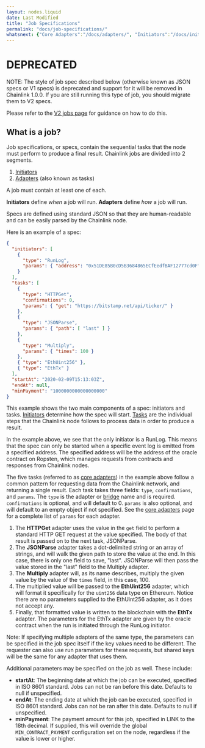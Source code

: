 ```yaml
---
layout: nodes.liquid
date: Last Modified
title: "Job Specifications"
permalink: "docs/job-specifications/"
whatsnext: {"Core Adapters":"/docs/adapters/", "Initiators":"/docs/initiators/"}
---
```


# DEPRECATED

NOTE: The style of job spec described below (otherwise known as JSON specs or V1 specs) is deprecated and support for it will be removed in Chainlink 1.0.0. If you are still running this type of job, you should migrate them to V2 specs.

Please refer to the [V2 jobs page](/docs/jobs) for guidance on how to do this.

## What is a job?

Job specifications, or specs, contain the sequential tasks that the node must perform to produce a final result. Chainlink jobs are divided into 2 segments.

1. [Initiators](/docs/initiators)
2. [Adapters](/docs/adapters) (also known as tasks)

A job must contain at least one of each. 

**Initiators** define *when* a job will run.
**Adapters** define *how* a job will run.

Specs are defined using standard JSON so that they are human-readable and can be easily parsed by the Chainlink node.

Here is an example of a spec:

```json
{
  "initiators": [
    {
      "type": "RunLog",
      "params": { "address": "0x51DE85B0cD5B3684865ECfEedfBAF12777cd0Ff8" }
    }
  ],
  "tasks": [
    {
      "type": "HTTPGet",
      "confirmations": 0,
      "params": { "get": "https://bitstamp.net/api/ticker/" }
    },
    {
      "type": "JSONParse",
      "params": { "path": [ "last" ] }
    },
    {
      "type": "Multiply",
      "params": { "times": 100 }
    },
    { "type": "EthUint256" },
    { "type": "EthTx" }
  ],
  "startAt": "2020-02-09T15:13:03Z",
  "endAt": null,
  "minPayment": "1000000000000000000"
}
```

This example shows the two main components of a spec: initiators and tasks. [Initiators](../glossary/#initiator) determine how the spec will start. [Tasks](../glossary/#task-spec) are the individual steps that the Chainlink node follows to process data in order to produce a result.

In the example above, we see that the only initiator is a RunLog. This means that the spec can only be started when a specific event log is emitted from a specified address. The specified address will be the address of the oracle contract on Ropsten, which manages requests from contracts and responses from Chainlink nodes.

The five tasks (referred to as [core adapters](../adapters/)) in the example above follow a common pattern for requesting data from the Chainlink network, and returning a single result. Each task takes three fields: `type`, `confirmations`, and `params`. The `type` is the adapter or [bridge](../glossary/#bridge) name and is required. `confirmations` is optional, and will default to 0.  `params` is also optional, and will default to an empty object if not specified. See the [core adapters](../adapters/) page for a complete list of `params` for each adapter.

1. The **HTTPGet** adapter uses the value in the `get` field to perform a standard HTTP GET request at the value specified. The body of that result is passed on to the next task, JSONParse. 
2. The **JSONParse** adapter takes a dot-delimited string or an array of strings, and will walk the given path to store the value at the end. In this case, there is only one field to save, "last". JSONParse will then pass the value stored in the "last" field to the Multiply adapter. 
3. The **Multiply** adapter will, as its name describes, multiply the given value by the value of the `times` field, in this case, 100. 
4. The multiplied value will be passed to the **EthUint256** adapter, which will format it specifically for the `uint256` data type on Ethereum. Notice there are no parameters supplied to the EthUint256 adapter, as it does not accept any. 
5. Finally, that formatted value is written to the blockchain with the **EthTx** adapter. The parameters for the EthTx adapter are given by the oracle contract when the run is initiated through the RunLog initiator.

Note: If specifying multiple adapters of the same type, the parameters can be specified in the job spec itself if the key values need to be different. The requester can also use run parameters for these requests, but shared keys will be the same for any adapter that uses them.

Additional parameters may be specified on the job as well. These include:
- **startAt**: The beginning date at which the job can be executed, specified in ISO 8601 standard. Jobs can not be ran before this date. Defaults to null if unspecified.
- **endAt**: The ending date at which the job can be executed, specified in ISO 8601 standard. Jobs can not be ran after this date. Defaults to null if unspecified.
- **minPayment**: The payment amount for this job, specified in LINK to the 18th decimal. If supplied, this will override the global `MIN_CONTRACT_PAYMENT` configuration set on the node, regardless if the value is lower or higher.
